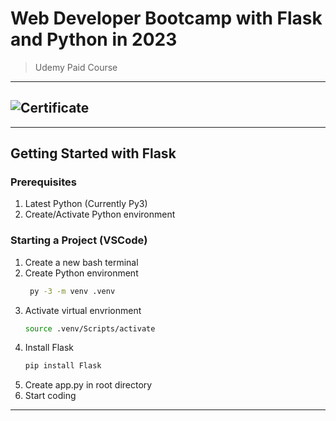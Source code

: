 # Web Developer Bootcamp with Flask and Python in 2023

> Udemy Paid Course

---

## ![Certificate](https://rsham.co.id/wp-content/uploads/2021/03/image-placeholder.jpg)

---

## Getting Started with Flask

### Prerequisites

1. Latest Python (Currently Py3)
2. Create/Activate Python environment

### Starting a Project (VSCode)

1. Create a new bash terminal
2. Create Python environment
   ```bash
    py -3 -m venv .venv
   ```
3. Activate virtual envrionment
   ```bash
   source .venv/Scripts/activate
   ```
4. Install Flask
   ```bash
   pip install Flask
   ```
5. Create app.py in root directory
6. Start coding

---

